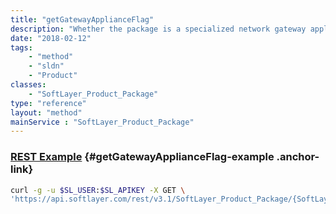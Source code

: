 ```yaml
---
title: "getGatewayApplianceFlag"
description: "Whether the package is a specialized network gateway appliance package."
date: "2018-02-12"
tags:
    - "method"
    - "sldn"
    - "Product"
classes:
    - "SoftLayer_Product_Package"
type: "reference"
layout: "method"
mainService : "SoftLayer_Product_Package"
---
```


### [REST Example](#getGatewayApplianceFlag-example) <a href="/article/rest/"><i class="fas fa-question"></i></a> {#getGatewayApplianceFlag-example .anchor-link} 
```bash
curl -g -u $SL_USER:$SL_APIKEY -X GET \
'https://api.softlayer.com/rest/v3.1/SoftLayer_Product_Package/{SoftLayer_Product_PackageID}/getGatewayApplianceFlag'
```
